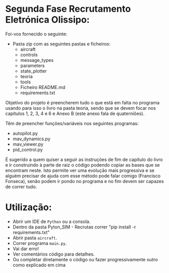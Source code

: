 
# Segunda Fase Recrutamento Eletrónica Olissipo:

Foi-vos fornecido o seguinte:

- Pasta zip com as seguintes pastas e ficheiros:
	- aircraft
	- controls
	- message_types
	- parameters
	- state_plotter
	- teoria
	- tools
	- Ficheiro README.md
	- requirements.txt

Objetivo do projeto é preencherem tudo o que está em falta no programa usando para isso o livro na pasta teoria, sendo que se devem focar nos capítulos 1, 2, 3, 4 e 6 e Anexo B (este anexo fala de quaterniões).

Têm de preencher funções/variáveis nos seguintes programas:

- autopilot.py
- mav_dynamics.py
- mav_viewer.py
- pid_control.py

É sugerido a quem quiser a seguir as instruções de fim de capítulo do livro e ir construindo à parte
de raiz o código podendo copiar as bases que se encontram neste.
Isto permite ver uma evolução mais progressiva e se alguém precisar de ajuda com esse método pode falar comigo
(Francisco Fonseca), senão podem ir pondo no programa e no fim devem ser capazes de correr tudo.


# Utilização:

- Abrir um IDE de ```Python``` ou a consola.
- Dentro da pasta Pyton_SIM - Recrutas correr "pip install -r requirements.txt"
- Abrir pasta ```aircraft```.
- Correr programa ```main.py```.
- Vai dar erro!
- Ver comentários código para detalhes.
- Ou completar diretamente o código ou fazer progressivamente outro como explicado em cima
